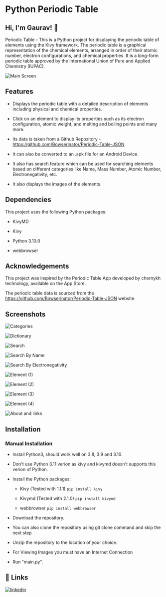 # Python Periodic Table

## Hi, I'm Gaurav! 👋

Periodic Table - This is a Python project for displaying the periodic table of elements using the Kivy framework. The periodic table is a graphical representation of the chemical elements, arranged in order of their atomic number, electron configurations, and chemical properties. It is a long-form periodic table approved by the International Union of Pure and Applied Chemistry (IUPAC).

![Main Screen](https://user-images.githubusercontent.com/117214772/235280867-b1eba360-9693-4824-a865-a37c9ea4102b.png)

## Features

- Displays the periodic table with a detailed description of elements including physical and chemical properties.

- Click on an element to display its properties such as its electron configuration, atomic weight, and melting and boiling points and many more.

- Its data is taken from a Github Repository - https://github.com/Bowserinator/Periodic-Table-JSON

- It can also be converted to an .apk file for an Android Device.

- It also has search feature which can be used for searching elements based on different categories like Name, Mass Number, Atomic Number, Electronegativity, etc.

- It also displays the images of the elements.


## Dependencies

This project uses the following Python packages:

- KivyMD

- Kivy

- Python 3.10.0

- webbrowser


## Acknowledgements
This project was inspired by the Periodic Table App developed by chernykh technology, available on the App Store. 

The periodic table data is sourced from the https://github.com/Bowserinator/Periodic-Table-JSON website.


## Screenshots

![Categories](https://user-images.githubusercontent.com/117214772/235280912-6463b054-9d48-4494-839c-3c57f7508d0e.png)

![Dictionary](https://user-images.githubusercontent.com/117214772/235280915-8e653462-bb41-448f-ac0a-4e4eb6fe495a.png)

![Search](https://user-images.githubusercontent.com/117214772/235280925-0aea80cf-84b3-4f7a-85b2-cf4753867372.png)

![Search By Name](https://user-images.githubusercontent.com/117214772/235280929-46442ec0-20a4-4f0f-a7a0-04c94a84b211.png)

![Search By Electronegativity](https://user-images.githubusercontent.com/117214772/235280933-721a4b71-a51b-47fc-af20-8bd3f3a17b1a.png)

![Element (1)](https://user-images.githubusercontent.com/117214772/235280943-3731c693-e85b-4006-bd31-fe9cb211a216.png)

![Element (2)](https://user-images.githubusercontent.com/117214772/235280952-7cf41352-72e9-4b58-9ef8-935d0fa12214.png)

![Element (3)](https://user-images.githubusercontent.com/117214772/235280963-fc22cd27-20d6-4505-afe8-2a584ade84b9.png)

![Element (4)](https://user-images.githubusercontent.com/117214772/235280968-339bb2b1-dfd3-4f68-bb5c-949ba6f561d7.png)

![About and links](https://user-images.githubusercontent.com/117214772/235280971-ff5d563a-5cce-4cfe-9b58-f80f84dc1f89.png)


## Installation

### Manual Installation

- Install Python3, should work well on 3.8, 3.9 and 3.10.

- Don't use Python 3.11 verion as kivy and kivymd doesn't supports this verion of Python.

* Install the Python packages:

    * Kivy (Tested with 1.1.1)
    ``pip install kivy``
    
    * Kivymd (Tested with 2.1.0)
    ``pip install kivymd``
    
    * webbrowser
    ``pip install webbrowser``

- Download the repository.

- You can also clone the repository using git clone command and skip the next step

- Unzip the repository to the location of your choice.

- For Viewing Images you must have an Internet Connection

- Run "main.py".


## 🔗 Links

[![linkedin](https://img.shields.io/badge/linkedin-0A66C2?style=for-the-badge&logo=linkedin&logoColor=white)](https://www.linkedin.com/in/gaurav-kushwaha-330a39251/)


